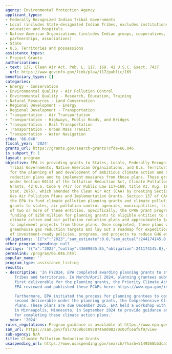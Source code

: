 ```yaml
---
agency: Environmental Protection Agency
applicant_types:
- Federally Recognized Indian Tribal Governments
- Local (includes State-designated Indian Tribes, excludes institutions of higher
  education and hospitals
- Native American Organizations (includes Indian groups, cooperatives, corporations,
  partnerships, associations)
- State
- U.S. Territories and possessions
assistance_types:
- Project Grants
authorizations:
- text: 137, Clean Air Act. Pub. L. 117, 169. 42 U.S.C. &sect; 7437.
  url: https://www.govinfo.gov/link/plaw/117/public/169
beneficiary_types: []
categories:
- Energy - Conservation
- Environmental Quality - Air Pollution Control
- Environmental Quality - Research, Education, Training
- Natural Resources - Land Conservation
- Regional Development - Energy
- Regional Development - Transportation
- Transportation - Air Transportation
- Transportation - Highways, Public Roads, and Bridges
- Transportation - Rail Transportation
- Transportation - Urban Mass Transit
- Transportation - Water Navigation
cfda: '66.046'
fiscal_year: '2024'
grants_url: https://grants.gov/search-grants?cfda=66.046
is_subpart_f: 1
layout: program
objective: EPA is providing grants to States, Locals, Federally Recognized Indian
  Tribal Governments, Native American Organizations, and U.S. Territories and possessions
  for the planning of and development of ambitious climate action and air pollution
  reduction plans and to implement measures from those plans. These grants are provided
  under Section 60114 of the Inflation Reduction Act, Climate Pollution Reduction
  Grants, 42 U.S. Code § 7437 (or Public Law 117–169, title VI, Aug. 16, 2022, 136
  Stat. 2076), which amended the Clean Air Act (CAA) by creating Section 137 for Greenhouse
  Gas Air Pollution Plans and Implementation Grants. Section 137 of CAA authorizes
  the EPA to fund climate pollution planning grants and climate pollution implementation
  grants to states, air pollution control agencies, municipalities, tribes, or a group
  of two or more of these entities. Specifically, the CPRG grant program provides
  funding of $250 million for planning grants to eligible entities to develop ambitious
  climate action and air pollution reduction plans and approximately $4.6 billion
  to implement projects from those plans. Once completed, these plans will establish
  greenhouse gas reduction targets and lay out a roadmap for expeditious implementation
  of investment-ready policies, programs, and projects to reduce GHG emissions.
obligations: '[{"x":"2023","sam_estimate":0.0,"sam_actual":244174145.0,"usa_spending_actual":244174145.0},{"x":"2024","sam_estimate":0.0,"sam_actual":5266209.0,"usa_spending_actual":5266209.0},{"x":"2025","sam_estimate":0.0,"sam_actual":4600000000.0,"usa_spending_actual":0.0}]'
other_program_spending: null
outlays: '[{"x":"2023","outlay":43609035.85,"obligation":241174145.0},{"x":"2024","outlay":300977.29,"obligation":8266209.0},{"x":"2025","outlay":0.0,"obligation":0.0}]'
permalink: /program/66.046.html
popular_name: ''
program_type: assistance_listing
results:
- description: 'In FY2024, EPA completed awarding planning grants to states, municipalities,
    Tribes and territories. In March/April 2024, planning grantees submitted their
    first deliverable for the planning grants, the Priority Climate Action Plan (PCAP).
    EPA reviewed and published these PCAPs here: https://www.epa.gov/inflation-reduction-act/priority-climate-action-plans-states-msas-tribes-and-territories

    Furthermore, EPA initiated the process for planning grantees to complete their
    second deliverable under the planning grants, the Comprehensive Climate Action
    Plans. These plans are due December 2025. EPA held a workshop with planning grantees
    in Minneapolis, Minnesota, in September 2024 to provide guidance and training
    for completing these climate action plans.'
  year: '2024'
rules_regulations: Program guidance is available at https://www.epa.gov/inflation-reduction-act/climate-pollution-reduction-grants.
sam_url: https://sam.gov/fal/7a59bcc097874a0d98270c03fceaf8f9/view
sub-agency: N/A
title: Climate Pollution Reduction Grants
usaspending_url: https://www.usaspending.gov/search/?hash=5149268bb3ca105c3c1e289bc15bd05e
---
```

